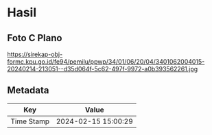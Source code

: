 # Hasil

## Foto C Plano

https://sirekap-obj-formc.kpu.go.id/fe94/pemilu/ppwp/34/01/06/20/04/3401062004015-20240214-213051--d35d064f-5c62-497f-9972-a0b393562261.jpg


## Metadata

| Key        | Value               |
| ---------- | ------------------- |
| Time Stamp | 2024-02-15 15:00:29 |



